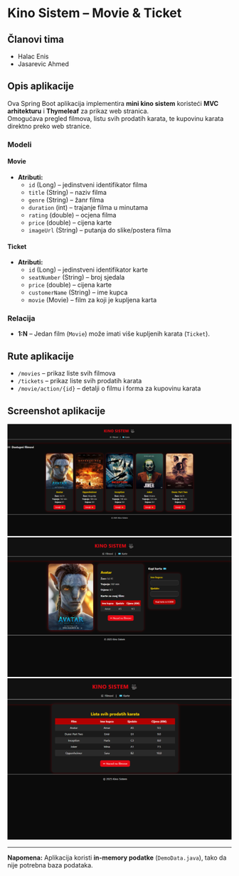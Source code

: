 # Kino Sistem – Movie & Ticket

## Članovi tima
- Halac Enis
- Jasarevic Ahmed

## Opis aplikacije
Ova Spring Boot aplikacija implementira **mini kino sistem** koristeći **MVC arhitekturu** i **Thymeleaf** za prikaz web stranica.  
Omogućava pregled filmova, listu svih prodatih karata, te kupovinu karata direktno preko web stranice.

### Modeli

#### Movie
- **Atributi:**
  - `id` (Long) – jedinstveni identifikator filma
  - `title` (String) – naziv filma
  - `genre` (String) – žanr filma
  - `duration` (int) – trajanje filma u minutama
  - `rating` (double) – ocjena filma
  - `price` (double) – cijena karte
  - `imageUrl` (String) – putanja do slike/postera filma

#### Ticket
- **Atributi:**
  - `id` (Long) – jedinstveni identifikator karte
  - `seatNumber` (String) – broj sjedala
  - `price` (double) – cijena karte
  - `customerName` (String) – ime kupca
  - `movie` (Movie) – film za koji je kupljena karta

### Relacija
- **1:N** – Jedan film (`Movie`) može imati više kupljenih karata (`Ticket`).

## Rute aplikacije
- `/movies` – prikaz liste svih filmova  
- `/tickets` – prikaz liste svih prodatih karata  
- `/movie/action/{id}` – detalji o filmu i forma za kupovinu karata  

## Screenshot aplikacije

![Screenshot Movie List](https://github.com/EnisHalac/KinoSistem/blob/main/src/Screenshot1.PNG)  
![Screenshot Tickets](https://github.com/EnisHalac/KinoSistem/blob/main/src/Screenshot2.PNG)  
![Screenshot Movie Details](https://github.com/EnisHalac/KinoSistem/blob/main/src/Screenshot3.PNG)  

---

**Napomena:** Aplikacija koristi **in-memory podatke** (`DemoData.java`), tako da nije potrebna baza podataka.  

